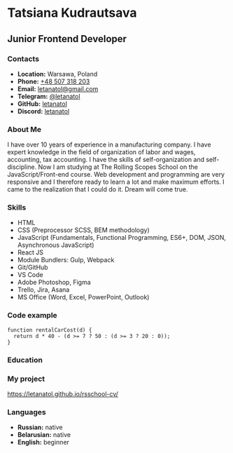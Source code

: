 # Tatsiana Kudrautsava

## Junior Frontend Developer

### Contacts

- **Location:** Warsawa, Poland
- **Phone:** [+48 507 318 203](tel:+48507318203)
- **Email:** [letanatol@gmail.com](mailto:letanatol@gmail.com)
- **Telegram:** [@letanatol](https://t.me/letanatol)
- **GitHub:** [letanatol](https://github.com/letanatol)
- **Discord:** [letanatol](https://discordapp.com/users/1015731439028940861/)

### About Me

I have over 10 years of experience in a manufacturing company.
I have expert knowledge in the field of organization of labor and wages, accounting, tax accounting.
I have the skills of self-organization and self-discipline.
Now I am studying at The Rolling Scopes School on the JavaScript/Front-end course.
Web development and programming are very responsive and I therefore ready to learn a lot and make maximum efforts.
I came to the realization that I could do it. Dream will come true.

### Skills

- HTML
- CSS (Preprocessor SCSS, BEM methodology)
- JavaScript (Fundamentals, Functional Programming, ES6+, DOM, JSON, Asynchronous JavaScript)
- React JS
- Module Bundlers: Gulp, Webpack
- Git/GitHub
- VS Code
- Adobe Photoshop, Figma
- Trello, Jira, Asana
- MS Office (Word, Excel, PowerPoint, Outlook)

### Code example

```
function rentalCarCost(d) {
  return d * 40 - (d >= 7 ? 50 : (d >= 3 ? 20 : 0));
}
```

### Education

### My project

https://letanatol.github.io/rsschool-cv/

### Languages

- **Russian:** native  
- **Belarusian:** native  
- **English:** beginner  